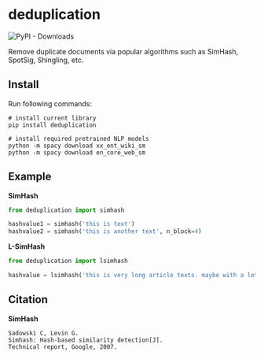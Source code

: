 # deduplication

![PyPI - Downloads](https://img.shields.io/pypi/dw/deduplication?label=PyPI)

Remove duplicate documents via popular algorithms such as SimHash, SpotSig, Shingling, etc.

## Install

Run following commands:

```
# install current library
pip install deduplication

# install required pretrained NLP models 
python -m spacy download xx_ent_wiki_sm
python -m spacy download en_core_web_sm
```

## Example

__SimHash__

```python
from deduplication import simhash

hashvalue1 = simhash('this is text')
hashvalue2 = simhash('this is another text', n_block=4)
```

__L-SimHash__

```python
from deduplication import lsimhash

hashvalue = lsimhash('this is very long article texts. maybe with a lot of sentences.')
```

## Citation

__SimHash__

```
Sadowski C, Levin G. 
Simhash: Hash-based similarity detection[J]. 
Technical report, Google, 2007.
```
